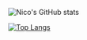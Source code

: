 ![Nico's GitHub stats](https://github-readme-stats.vercel.app/api?username=nicosommi&count_private=true)

[![Top Langs](https://github-readme-stats.vercel.app/api/top-langs/?username=nicosommi&layout=compact&count_private=true)](https://github.com/nicosommi/github-readme-stats)
